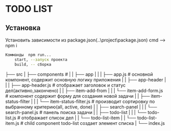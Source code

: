 

TODO LIST
================

Установка
----------
Установить зависимости из package.json(..\project\package.json) cmd --> npm i

```sh
Комманды  npm run...
    start, --запуск проекта
    build, -- сборка
```


├── src
|  ├── components                   #
|  |  ├── app
|  |  |  ├── app.js                 # основной компонент, содержит основную логику приложения
|  |  ├── app-header
|  |  |  ├── app-header.js          # отображает заголовок и статус дел(активно,закончено)
|  |  ├── item-add-from
|  |  |  └── item-add-form.js       # компонент содержит форму для создания новой задачи
|  |  ├── item-status-filter
|  |  |  └── item-status-filter.js  # производит сортировку по выбранному критерию(all, active, done)
|  |  ├── search-panel
|  |  |  └── search-panel.js        # панель поиска задачи
|  |  ├── todo-list
|  |  |  └── todo-list.js           # отображает список дел
|  |  └── todo-list-item
|  |     └── todo-list-item.js      # child component todo-list создает  элемент списка
|  └── index.js

